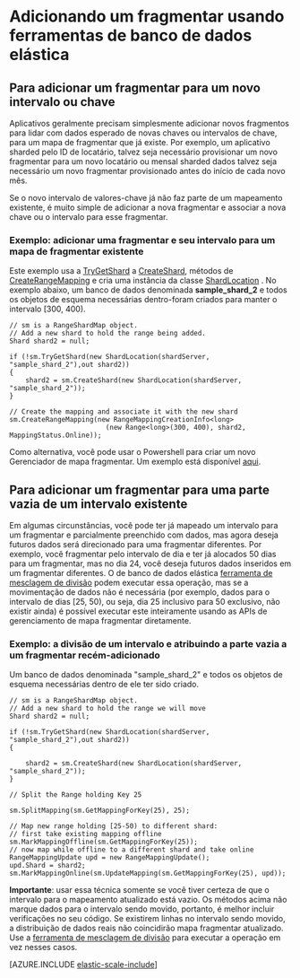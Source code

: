 <properties 
    pageTitle="Adicionando um fragmentar usando ferramentas de banco de dados elástica | Microsoft Azure" 
    description="Como usar elástica APIs de escala para adicionar novos fragmentos a um fragmentar conjunto." 
    services="sql-database" 
    documentationCenter="" 
    manager="jhubbard" 
    authors="ddove" 
    editor=""/>

<tags 
    ms.service="sql-database" 
    ms.workload="sql-database" 
    ms.tgt_pltfrm="na" 
    ms.devlang="na" 
    ms.topic="article" 
    ms.date="05/27/2016" 
    ms.author="ddove"/>

# <a name="adding-a-shard-using-elastic-database-tools"></a>Adicionando um fragmentar usando ferramentas de banco de dados elástica

## <a name="to-add-a-shard-for-a-new-range-or-key"></a>Para adicionar um fragmentar para um novo intervalo ou chave  

Aplicativos geralmente precisam simplesmente adicionar novos fragmentos para lidar com dados esperado de novas chaves ou intervalos de chave, para um mapa de fragmentar que já existe. Por exemplo, um aplicativo sharded pelo ID de locatário, talvez seja necessário provisionar um novo fragmentar para um novo locatário ou mensal sharded dados talvez seja necessário um novo fragmentar provisionado antes do início de cada novo mês. 

Se o novo intervalo de valores-chave já não faz parte de um mapeamento existente, é muito simple de adicionar a nova fragmentar e associar a nova chave ou o intervalo para esse fragmentar. 

### <a name="example--adding-a-shard-and-its-range-to-an-existing-shard-map"></a>Exemplo: adicionar uma fragmentar e seu intervalo para um mapa de fragmentar existente
Este exemplo usa a [TryGetShard](https://msdn.microsoft.com/library/azure/dn823929.aspx) a [CreateShard](https://msdn.microsoft.com/library/azure/microsoft.azure.sqldatabase.elasticscale.shardmanagement.shardmap.createshard.aspx), métodos de [CreateRangeMapping](https://msdn.microsoft.com/library/azure/dn807221.aspx#M:Microsoft.Azure.SqlDatabase.ElasticScale.ShardManagement.RangeShardMap`1.CreateRangeMapping(Microsoft.Azure.SqlDatabase.ElasticScale.ShardManagement.RangeMappingCreationInfo{`0})) e cria uma instância da classe [ShardLocation](https://msdn.microsoft.com/library/azure/microsoft.azure.sqldatabase.elasticscale.shardmanagement.shardlocation.shardlocation.aspx#M:Microsoft.Azure.SqlDatabase.ElasticScale.ShardManagement.ShardLocation.) . No exemplo abaixo, um banco de dados denominada **sample_shard_2** e todos os objetos de esquema necessárias dentro-foram criados para manter o intervalo [300, 400).  

    // sm is a RangeShardMap object.
    // Add a new shard to hold the range being added. 
    Shard shard2 = null; 

    if (!sm.TryGetShard(new ShardLocation(shardServer, "sample_shard_2"),out shard2)) 
    { 
        shard2 = sm.CreateShard(new ShardLocation(shardServer, "sample_shard_2"));  
    } 

    // Create the mapping and associate it with the new shard 
    sm.CreateRangeMapping(new RangeMappingCreationInfo<long> 
                            (new Range<long>(300, 400), shard2, MappingStatus.Online)); 


Como alternativa, você pode usar o Powershell para criar um novo Gerenciador de mapa fragmentar. Um exemplo está disponível [aqui](https://gallery.technet.microsoft.com/scriptcenter/Azure-SQL-DB-Elastic-731883db).
## <a name="to-add-a-shard-for-an-empty-part-of-an-existing-range"></a>Para adicionar um fragmentar para uma parte vazia de um intervalo existente  

Em algumas circunstâncias, você pode ter já mapeado um intervalo para um fragmentar e parcialmente preenchido com dados, mas agora deseja futuros dados será direcionado para uma fragmentar diferentes. Por exemplo, você fragmentar pelo intervalo de dia e ter já alocados 50 dias para um fragmentar, mas no dia 24, você deseja futuros dados inseridos em um fragmentar diferentes. O de banco de dados elástica [ferramenta de mesclagem de divisão](sql-database-elastic-scale-overview-split-and-merge.md) podem executar essa operação, mas se a movimentação de dados não é necessária (por exemplo, dados para o intervalo de dias [25, 50), ou seja, dia 25 inclusivo para 50 exclusivo, não existir ainda) é possível executar este inteiramente usando as APIs de gerenciamento de mapa fragmentar diretamente.

### <a name="example-splitting-a-range-and-assigning-the-empty-portion-to-a-newly-added-shard"></a>Exemplo: a divisão de um intervalo e atribuindo a parte vazia a um fragmentar recém-adicionado

Um banco de dados denominada "sample_shard_2" e todos os objetos de esquema necessárias dentro de ele ter sido criado.  

 
    // sm is a RangeShardMap object.
    // Add a new shard to hold the range we will move 
    Shard shard2 = null; 

    if (!sm.TryGetShard(new ShardLocation(shardServer, "sample_shard_2"),out shard2)) 
    { 
    
        shard2 = sm.CreateShard(new ShardLocation(shardServer, "sample_shard_2"));  
    } 

    // Split the Range holding Key 25 

    sm.SplitMapping(sm.GetMappingForKey(25), 25); 

    // Map new range holding [25-50) to different shard: 
    // first take existing mapping offline 
    sm.MarkMappingOffline(sm.GetMappingForKey(25)); 
    // now map while offline to a different shard and take online 
    RangeMappingUpdate upd = new RangeMappingUpdate(); 
    upd.Shard = shard2; 
    sm.MarkMappingOnline(sm.UpdateMapping(sm.GetMappingForKey(25), upd)); 

**Importante**: usar essa técnica somente se você tiver certeza de que o intervalo para o mapeamento atualizado está vazio.  Os métodos acima não marque dados para o intervalo sendo movido, portanto, é melhor incluir verificações no seu código.  Se existirem linhas no intervalo sendo movido, a distribuição de dados reais não coincidirão mapa fragmentar atualizado. Use a [ferramenta de mesclagem de divisão](sql-database-elastic-scale-overview-split-and-merge.md) para executar a operação em vez nesses casos.  


[AZURE.INCLUDE [elastic-scale-include](../../includes/elastic-scale-include.md)]
 
